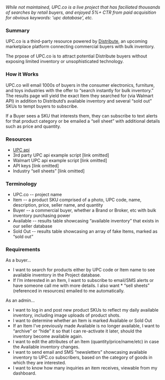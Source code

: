 _While not maintained, UPC.co is a live project that has faciliated thousands of searches by retail buyers, and enjoyed 5%+ CTR from paid acquisition for obvious keywords: 'upc database', etc._

### Summary
UPC.co is a third-party resource powered by [Distribute](http://distribute.com), an upcoming marketplace platform connecting commercial buyers with bulk inventory.

The prpose of UPC.co is to attract potential Distribute buyers without exposing limited inventory or unsophisticated technology.

### How it Works
UPC.co will email 1000s of buyers in the consumer electronics, furniture, and toys industries with the offer to “search instantly for bulk inventory.” The results page will yield the exact Item they searched for (via Walmart API) in addition to Distributd’s available inventory and several “sold out” SKUs to tempt buyers to subscribe.

If a Buyer sees a SKU that interests them, they can subscribe to text alerts for that product category or be emailed a “sell sheet” with additional details such as price and quantity.

### Resources
* [UPC api](http://upcdatabase.org/api)
* 3rd party UPC api example script [link omitted]
* Walmart UPC api example script [link omitted]
* API keys [link omitted]
* Industry “sell sheets” [link omitted]

### Terminology
* UPC.co -- project name
* Item -- a product SKU comprised of a photo, UPC code, name, description, price, seller name, and quantity
* Buyer -- a commercial buyer, whether a Brand or Broker, etc with bulk inventory purchasing power
* Available -- results table showcasing “available inventory” that exists in our seller database
* Sold Out -- results table showcasing an array of fake Items, marked as “sold out”

### Requirements

As a buyer...
* I want to search for products either by UPC code or Item name to see available inventory in the Project database.
* If I’m interested in an Item, I want to subscribe to email/SMS alerts or have someone call me with more details. I also want * “sell sheets” (referenced in resources) emailed to me automatically.

As an admin…
* I want to log in and post new product SKUs to reflect my daily available inventory, including image uploads of product shots.
* I want to determine whether an Item is marked Available or Sold Out
* If an Item I’ve previously made Available is no longer available, I want to “archive” or “hide” it so that I can re-activate it later, should the inventory become available again.
* I want to edit the attributes of an Item (quantity/price/name/etc) in case the Available inventory changes.
* I want to send email and SMS “newsletters” showcasing available inventory to UPC.co subscribers, based on the category of goods in which they are interested.
* I want to know how many inquiries an item receives, viewable from my dashboard.
